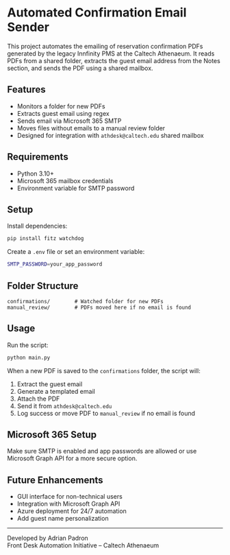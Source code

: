 # Automated Confirmation Email Sender

This project automates the emailing of reservation confirmation PDFs generated by the legacy Innfinity PMS at the Caltech Athenaeum. It reads PDFs from a shared folder, extracts the guest email address from the Notes section, and sends the PDF using a shared mailbox.

## Features
- Monitors a folder for new PDFs
- Extracts guest email using regex
- Sends email via Microsoft 365 SMTP
- Moves files without emails to a manual review folder
- Designed for integration with `athdesk@caltech.edu` shared mailbox

## Requirements
- Python 3.10+
- Microsoft 365 mailbox credentials
- Environment variable for SMTP password

## Setup

Install dependencies:

```bash
pip install fitz watchdog
```

Create a `.env` file or set an environment variable:

```bash
SMTP_PASSWORD=your_app_password
```

## Folder Structure

```plaintext
confirmations/        # Watched folder for new PDFs
manual_review/        # PDFs moved here if no email is found
```

## Usage

Run the script:

```bash
python main.py
```

When a new PDF is saved to the `confirmations` folder, the script will:
1. Extract the guest email
2. Generate a templated email
3. Attach the PDF
4. Send it from `athdesk@caltech.edu`
5. Log success or move PDF to `manual_review` if no email is found

## Microsoft 365 Setup

Make sure SMTP is enabled and app passwords are allowed or use Microsoft Graph API for a more secure option.

## Future Enhancements
- GUI interface for non-technical users
- Integration with Microsoft Graph API
- Azure deployment for 24/7 automation
- Add guest name personalization

---

Developed by Adrian Padron  
Front Desk Automation Initiative – Caltech Athenaeum
